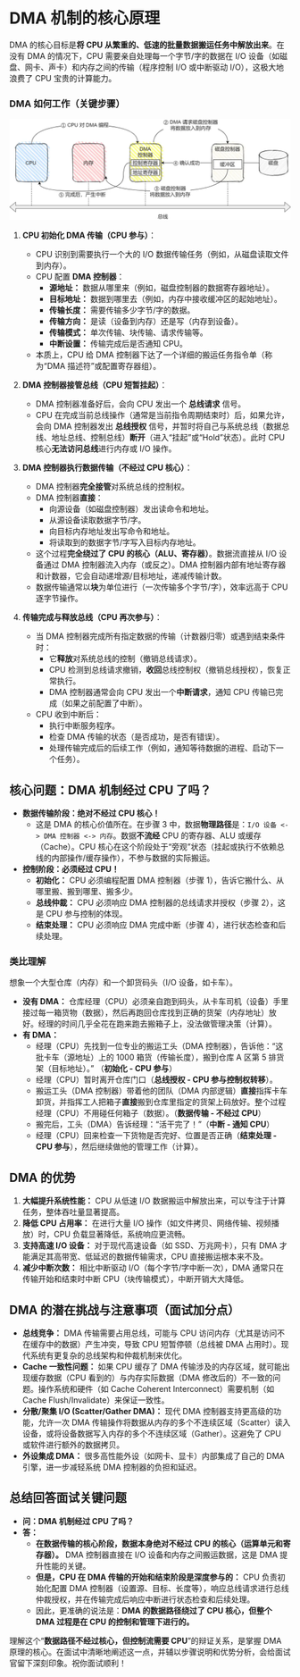 

# DMA 机制的核心原理

DMA 的核心目标是**将 CPU 从繁重的、低速的批量数据搬运任务中解放出来**。在没有 DMA 的情况下，CPU 需要亲自处理每一个字节/字的数据在 I/O 设备（如磁盘、网卡、声卡）和内存之间的传输（程序控制 I/O 或中断驱动 I/O），这极大地浪费了 CPU 宝贵的计算能力。

### DMA 如何工作（关键步骤）
![alt text](../Image/DMA.png)
1.  **CPU 初始化 DMA 传输（CPU 参与）**：
    *   CPU 识别到需要执行一个大的 I/O 数据传输任务（例如，从磁盘读取文件到内存）。
    *   CPU 配置 **DMA 控制器**：
        *   **源地址：** 数据从哪里来（例如，磁盘控制器的数据寄存器地址）。
        *   **目标地址：** 数据到哪里去（例如，内存中接收缓冲区的起始地址）。
        *   **传输长度：** 需要传输多少字节/字的数据。
        *   **传输方向：** 是读（设备到内存）还是写（内存到设备）。
        *   **传输模式：** 单次传输、块传输、请求传输等。
        *   **中断设置：** 传输完成后是否通知 CPU。
    *   本质上，CPU 给 DMA 控制器下达了一个详细的搬运任务指令单（称为“DMA 描述符”或配置寄存器组）。

2.  **DMA 控制器接管总线（CPU 短暂挂起）**：
    *   DMA 控制器准备好后，会向 CPU 发出一个 **总线请求** 信号。
    *   CPU 在完成当前总线操作（通常是当前指令周期结束时）后，如果允许，会向 DMA 控制器发出 **总线授权** 信号，并暂时将自己与系统总线（数据总线、地址总线、控制总线）**断开**（进入“挂起”或“Hold”状态）。此时 CPU 核心**无法访问总线**进行内存或 I/O 操作。

3.  **DMA 控制器执行数据传输（不经过 CPU 核心）**：
    *   DMA 控制器**完全接管**对系统总线的控制权。
    *   DMA 控制器**直接**：
        *   向源设备（如磁盘控制器）发出读命令和地址。
        *   从源设备读取数据字节/字。
        *   向目标内存地址发出写命令和地址。
        *   将读取到的数据字节/字写入目标内存地址。
    *   这个过程**完全绕过了 CPU 的核心（ALU、寄存器）**。数据流直接从 I/O 设备通过 DMA 控制器流入内存（或反之）。DMA 控制器内部有地址寄存器和计数器，它会自动递增源/目标地址，递减传输计数。
    *   数据传输通常以**块**为单位进行（一次传输多个字节/字），效率远高于 CPU 逐字节操作。

4.  **传输完成与释放总线（CPU 再次参与）**：
    *   当 DMA 控制器完成所有指定数据的传输（计数器归零）或遇到结束条件时：
        *   它**释放**对系统总线的控制（撤销总线请求）。
        *   CPU 检测到总线请求撤销，**收回**总线控制权（撤销总线授权），恢复正常执行。
        *   DMA 控制器通常会向 CPU 发出一个**中断请求**，通知 CPU 传输已完成（如果之前配置了中断）。
    *   CPU 收到中断后：
        *   执行中断服务程序。
        *   检查 DMA 传输的状态（是否成功，是否有错误）。
        *   处理传输完成后的后续工作（例如，通知等待数据的进程、启动下一个任务）。

## 核心问题：DMA 机制经过 CPU 了吗？

*   **数据传输阶段：绝对不经过 CPU 核心！**
    *   这是 DMA 的核心价值所在。在步骤 3 中，数据**物理路径**是：`I/O 设备 <-> DMA 控制器 <-> 内存`。数据**不流经** CPU 的寄存器、ALU 或缓存（Cache）。CPU 核心在这个阶段处于“旁观”状态（挂起或执行不依赖总线的内部操作/缓存操作），不参与数据的实际搬运。
*   **控制阶段：必须经过 CPU！**
    *   **初始化：** CPU 必须编程配置 DMA 控制器（步骤 1），告诉它搬什么、从哪里搬、搬到哪里、搬多少。
    *   **总线仲裁：** CPU 必须响应 DMA 控制器的总线请求并授权（步骤 2），这是 CPU 参与控制的体现。
    *   **结束处理：** CPU 必须响应 DMA 完成中断（步骤 4），进行状态检查和后续处理。

### 类比理解

想象一个大型仓库（内存）和一个卸货码头（I/O 设备，如卡车）。

*   **没有 DMA：** 仓库经理（CPU）必须亲自跑到码头，从卡车司机（设备）手里接过每一箱货物（数据），然后再跑回仓库找到正确的货架（内存地址）放好。经理的时间几乎全花在跑来跑去搬箱子上，没法做管理决策（计算）。
*   **有 DMA：**
    *   经理（CPU）先找到一位专业的搬运工头（DMA 控制器），告诉他：“这批卡车（源地址）上的 1000 箱货（传输长度），搬到仓库 A 区第 5 排货架（目标地址）。” （**初始化 - CPU 参与**）
    *   经理（CPU）暂时离开仓库门口（**总线授权 - CPU 参与控制权转移**）。
    *   搬运工头（DMA 控制器）带着他的团队（DMA 内部逻辑）**直接**指挥卡车卸货，并指挥工人把箱子**直接**搬到仓库里指定的货架上码放好。整个过程经理（CPU）不用碰任何箱子（数据）。（**数据传输 - 不经过 CPU**）
    *   搬完后，工头（DMA）告诉经理：“活干完了！”（**中断 - 通知 CPU**）
    *   经理（CPU）回来检查一下货物是否完好、位置是否正确（**结束处理 - CPU 参与**），然后继续做他的管理工作（计算）。

## DMA 的优势

1.  **大幅提升系统性能：** CPU 从低速 I/O 数据搬运中解放出来，可以专注于计算任务，整体吞吐量显著提高。
2.  **降低 CPU 占用率：** 在进行大量 I/O 操作（如文件拷贝、网络传输、视频播放）时，CPU 负载显著降低，系统响应更流畅。
3.  **支持高速 I/O 设备：** 对于现代高速设备（如 SSD、万兆网卡），只有 DMA 才能满足其高带宽、低延迟的数据传输需求，CPU 直接搬运根本来不及。
4.  **减少中断次数：** 相比中断驱动 I/O（每个字节/字中断一次），DMA 通常只在传输开始和结束时中断 CPU（块传输模式），中断开销大大降低。

## DMA 的潜在挑战与注意事项（面试加分点）

*   **总线竞争：** DMA 传输需要占用总线，可能与 CPU 访问内存（尤其是访问不在缓存中的数据）产生冲突，导致 CPU 短暂停顿（总线被 DMA 占用时）。现代系统有更复杂的总线架构和仲裁机制来优化。
*   **Cache 一致性问题：** 如果 CPU 缓存了 DMA 传输涉及的内存区域，就可能出现缓存数据（CPU 看到的）与内存实际数据（DMA 修改后的）不一致的问题。操作系统和硬件（如 Cache Coherent Interconnect）需要机制（如 Cache Flush/Invalidate）来保证一致性。
*   **分散/聚集 I/O (Scatter/Gather DMA)：** 现代 DMA 控制器支持更高级的功能，允许一次 DMA 传输操作将数据从内存的多个不连续区域（Scatter）读入设备，或将设备数据写入内存的多个不连续区域（Gather）。这避免了 CPU 或软件进行额外的数据拷贝。
*   **外设集成 DMA：** 很多高性能外设（如网卡、显卡）内部集成了自己的 DMA 引擎，进一步减轻系统 DMA 控制器的负担和延迟。

## 总结回答面试关键问题

*   **问：DMA 机制经过 CPU 了吗？**
*   **答：**
    *   **在数据传输的核心阶段，数据本身绝对不经过 CPU 的核心（运算单元和寄存器）。** DMA 控制器直接在 I/O 设备和内存之间搬运数据，这是 DMA 提升性能的关键。
    *   **但是，CPU 在 DMA 传输的开始和结束阶段是深度参与的：** CPU 负责初始化配置 DMA 控制器（设置源、目标、长度等），响应总线请求进行总线仲裁授权，并在传输完成后响应中断进行状态检查和后续处理。
    *   因此，更准确的说法是：**DMA 的数据路径绕过了 CPU 核心，但整个 DMA 过程是在 CPU 的控制和管理下进行的。**

理解这个“**数据路径不经过核心，但控制流需要 CPU**”的辩证关系，是掌握 DMA 原理的核心。在面试中清晰地阐述这一点，并辅以步骤说明和优势分析，会给面试官留下深刻印象。祝你面试顺利！